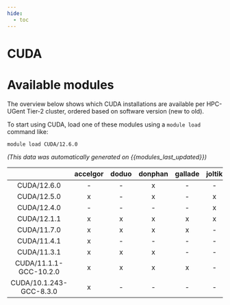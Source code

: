 ```yaml
---
hide:
  - toc
---
```


CUDA
====

# Available modules


The overview below shows which CUDA installations are available per HPC-UGent Tier-2 cluster, ordered based on software version (new to old).

To start using CUDA, load one of these modules using a `module load` command like:

```shell
module load CUDA/12.6.0
```

*(This data was automatically generated on {{modules_last_updated}})*  

| |accelgor|doduo|donphan|gallade|joltik|shinx|skitty|
| :---: | :---: | :---: | :---: | :---: | :---: | :---: | :---: |
|CUDA/12.6.0|-|-|x|-|-|-|-|
|CUDA/12.5.0|x|-|x|-|x|-|-|
|CUDA/12.4.0|-|-|-|-|x|-|-|
|CUDA/12.1.1|x|x|x|x|x|x|x|
|CUDA/11.7.0|x|x|x|x|-|-|-|
|CUDA/11.4.1|x|-|-|-|-|-|-|
|CUDA/11.3.1|x|x|x|-|-|-|-|
|CUDA/11.1.1-GCC-10.2.0|x|x|x|x|-|-|-|
|CUDA/10.1.243-GCC-8.3.0|x|-|-|-|-|-|-|
